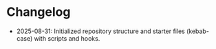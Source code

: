 # Changelog

* 2025-08-31: Initialized repository structure and starter files (kebab-case) with scripts and hooks.
